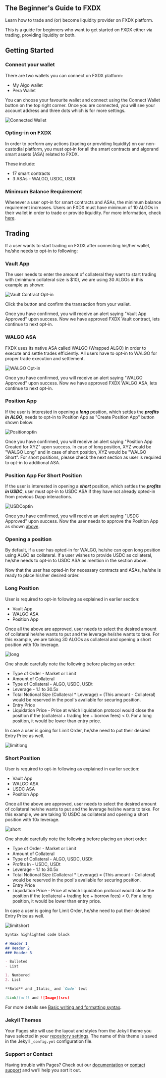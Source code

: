 ## The Beginner's Guide to FXDX

Learn how to trade and (or) become liquidity provider on FXDX platform.

This is a guide for beginners who want to get started on FXDX either via trading, providing liquidity or both. 

## Getting Started

### Connect your wallet

There are two wallets you can connect on FXDX platform:

- My Algo wallet
- Pera Wallet

You can choose your favourite wallet and connect using the Connect Wallet button on the top right corner. Once you are connected, you will see your account address and three dots which is for more settings. 

![Connected Wallet](/connectedwallet.JPG)

### Opting-in on FXDX

In order to perform any actions (trading or providing liquidity) on our non-custodial platform, you must opt-in for all the smart contracts and algorand smart assets (ASA) related to FXDX. 

These include:

- 17 smart contracts 
- 3 ASAs - WALGO, USDC, USDt

### Minimum Balance Requirement

Whenever a user opt-in for smart contracts and ASAs, the minimum balance requirement increases. Users on FXDX must have minimum of 10 ALGOs in their wallet in order to trade or provide liquidity. For more information, check [here](https://developer.algorand.org/docs/get-details/parameter_tables/?from_query=minimum%20#minimum-balance). 


## Trading 

If a user wants to start trading on FXDX after connecting his/her wallet, he/she needs to opt-in to following:

### Vault App

The user needs to enter the amount of collateral they want to start trading with (minimum collateral size is $10), we are using 30 ALGOs in this example as shown:

![Vault Contract Opt-in](/vaultoptin.JPG)

Click the button and confirm the transaction from your wallet. 

Once you have confirmed, you will receive an alert saying "Vault App Approved" upon success. Now we have approved FXDX Vault contract, lets continue to next opt-in. 

### WALGO ASA

FXDX uses its native ASA called WALGO (Wrapped ALGO) in order to execute and settle trades efficiently. All users have to opt-in to WALGO for proper trade execution and settlement.

![WALGO Opt-in](/walgooptin.JPG)

Once you have confirmed, you will receive an alert saying "WALGO Approved" upon success. Now we have approved FXDX WALGO ASA, lets continue to next opt-in. 

### Position App

If the user is interested in opening a ***long*** position, which settles the ***profits in ALGO***, needs to opt-in to Position App as "Create Position App" button shown below:

![Positionoptin](/positionoptin.JPG)

Once you have confirmed, you will receive an alert saying "Position App Created for XYZ" upon success. In case of long position, XYZ would be "WALGO Long" and in case of short position, XYZ would be "WALGO Short". For short positions, please check the next section as user is required to opt-in to additional ASA.

### Position App For Short Position

If the user is interested in opening a ***short*** position, which settles the ***profits in USDC***, user must opt-in to USDC ASA if they have not already opted-in from previous Dapp interactions.

![USDCoptin](/usdcoptin.JPG)

Once you have confirmed, you will receive an alert saying "USDC Approved" upon success. Now the user needs to approve the Position App as shown [above](#position-app). 

### Opening a position

By default, if a user has opted-in for WALGO, he/she can open long position using ALGO as collateral. If a user wishes to provide USDC as collateral, he/she needs to opt-in to USDC ASA as mention in the section above. 

Now that the user has opted-in for necessary contracts and ASAs, he/she is ready to place his/her desired order. 

### Long Position

User is required to opt-in following as explained in earlier section:

- Vault App
- WALGO ASA
- Position App

Once all the above are approved, user needs to select the desired amount of collateral he/she wants to put and the leverage he/she wants to take. For this example, we are taking 30 ALGOs as collateral and opening a short position with 10x leverage. 

![long](https://github.com/fxdxdex/howto/blob/f11b17482a44ae9c78e39fce94935620c9e38abb/long.JPG)

One should carefully note the following before placing an order:

- Type of Order - Market or Limit
- Amount of Collateral 
- Type of Collateral - ALGO, USDC, USDt
- Leverage - 1.1 to 30.5x
- Total Notional Size (Collateral * Leverage) = (This amount - Collateral) would be reserved in the pool's avaliable for securing position.
- Entry Price 
- Liquidation Price - Price at which liquidation protocol would close the position if the (collateral + trading fee + borrow fees) < 0. For a long position, it would be lower than entry price.

In case a user is going for Limit Order, he/she need to put their desired Entry Price as well.

![limitlong](/limitlong.JPG)

### Short Position

User is required to opt-in following as explained in earlier section:

- Vault App
- WALGO ASA
- USDC ASA
- Position App

Once all the above are approved, user needs to select the desired amount of collateral he/she wants to put and the leverage he/she wants to take. For this example, we are taking 10 USDC as collateral and opening a short position with 10x leverage. 

![short](/short.JPG) 

One should carefully note the following before placing an short order:

- Type of Order - Market or Limit
- Amount of Collateral 
- Type of Collateral - ALGO, USDC, USDt
- Profits In - USDC, USDt
- Leverage - 1.1 to 30.5x
- Total Notional Size (Collateral * Leverage) = (This amount - Collateral) would be reserved in the pool's avaliable for securing position.
- Entry Price 
- Liquidation Price - Price at which liquidation protocol would close the position if the (collateral + trading fee + borrow fees) < 0. For a long position, it would be lower than entry price.

In case a user is going for Limit Order, he/she need to put their desired Entry Price as well.

![limitshort](/limitshort.JPG)



```markdown
Syntax highlighted code block

# Header 1
## Header 2
### Header 3

- Bulleted
- List

1. Numbered
2. List

**Bold** and _Italic_ and `Code` text

[Link](url) and ![Image](src)
```

For more details see [Basic writing and formatting syntax](https://docs.github.com/en/github/writing-on-github/getting-started-with-writing-and-formatting-on-github/basic-writing-and-formatting-syntax).

### Jekyll Themes

Your Pages site will use the layout and styles from the Jekyll theme you have selected in your [repository settings](https://github.com/fxdxdex/howto/settings/pages). The name of this theme is saved in the Jekyll `_config.yml` configuration file.

### Support or Contact

Having trouble with Pages? Check out our [documentation](https://docs.github.com/categories/github-pages-basics/) or [contact support](https://support.github.com/contact) and we’ll help you sort it out.
